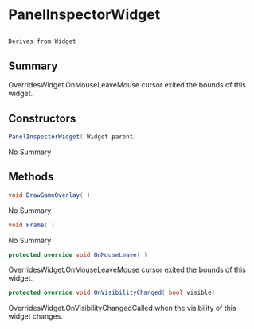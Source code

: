 # PanelInspectorWidget

## 
```c#
Derives from Widget
```

## Summary

OverridesWidget.OnMouseLeaveMouse cursor exited the bounds of this widget.
## Constructors

```c#
PanelInspectorWidget( Widget parent) 
```
No Summary
## Methods

```c#
void DrawGameOverlay( ) 
```
No Summary
```c#
void Frame( ) 
```
No Summary
```c#
protected override void OnMouseLeave( ) 
```
OverridesWidget.OnMouseLeaveMouse cursor exited the bounds of this widget.
```c#
protected override void OnVisibilityChanged( bool visible) 
```
OverridesWidget.OnVisibilityChangedCalled when the visibility of this widget changes.
